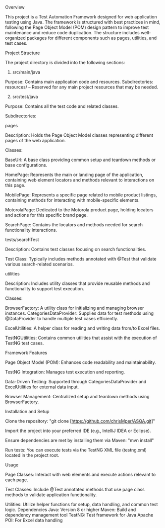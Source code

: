Overview

This project is a Test Automation Framework designed for web application testing using Java. The framework is structured with best practices in mind, following the Page Object Model (POM) design pattern to improve test maintenance and reduce code duplication. The structure includes well-organized packages for different components such as pages, utilities, and test cases.

Project Structure

The project directory is divided into the following sections:

1. src/main/java


Purpose: Contains main application code and resources.
Subdirectories:
resources/ – Reserved for any main project resources that may be needed.

2. src/test/java

Purpose: Contains all the test code and related classes.

Subdirectories:

pages

Description: Holds the Page Object Model classes representing different pages of the web application.

Classes:

BaseUrl: A base class providing common setup and teardown methods or base configurations.

HomePage: Represents the main or landing page of the application, containing web element locators and methods relevant to interactions on this page.

MobilePage: Represents a specific page related to mobile product listings, containing methods for interacting with mobile-specific elements.

MotorolaPage: Dedicated to the Motorola product page, holding locators and actions for this specific brand page.

SearchPage: Contains the locators and methods needed for search functionality interactions.


tests/searchTest

Description: Contains test classes focusing on search functionalities.

Test Class: Typically includes methods annotated with @Test that validate various search-related scenarios.


utilities

Description: Includes utility classes that provide reusable methods and functionality to support test execution.


Classes:

BrowserFactory: A utility class for initializing and managing browser instances.
CategoriesDataProvider: Supplies data for test methods using @DataProvider to handle multiple test cases efficiently.

ExcelUtilities: A helper class for reading and writing data from/to Excel files.

TestNGUtilities: Contains common utilities that assist with the execution of TestNG test cases.


Framework Features

Page Object Model (POM): Enhances code readability and maintainability.

TestNG Integration: Manages test execution and reporting.

Data-Driven Testing: Supported through CategoriesDataProvider and ExcelUtilities for external data input.

Browser Management: Centralized setup and teardown methods using BrowserFactory.


Installation and Setup

Clone the repository:
"git clone [https://github.com/chrisMper/ASQA.git]"

Import the project into your preferred IDE (e.g., IntelliJ IDEA or Eclipse).

Ensure dependencies are met by installing them via Maven:
"mvn install"

Run tests: You can execute tests via the TestNG XML file (testng.xml) located in the project root.

Usage

Page Classes: Interact with web elements and execute actions relevant to each page.

Test Classes: Include @Test annotated methods that use page class methods to validate application functionality.

Utilities: Utilize helper functions for setup, data handling, and common test logic.
Dependencies
Java: Version 8 or higher
Maven: Build and dependency management tool
TestNG: Test framework for Java
Apache POI: For Excel data handling
